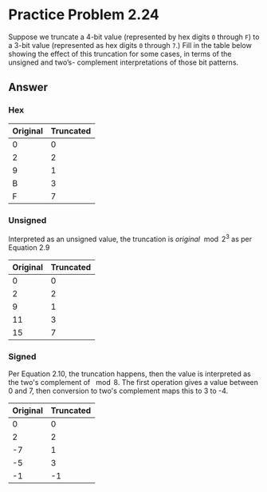 # Practice Problem 2.24

Suppose we truncate a 4-bit value (represented by hex digits `0` through `F`) to a 3-bit value (represented as hex digits `0` through `7`.) Fill in the table below showing the effect of this truncation for some cases, in terms of the unsigned and two’s- complement interpretations of those bit patterns.

## Answer

### Hex

| Original | Truncated |
| :--      | :--       |
| 0        | 0         |
| 2        | 2         |
| 9        | 1         |
| B        | 3         |
| F        | 7         |

### Unsigned

Interpreted as an unsigned value, the truncation is $original \mod 2^3$ as per Equation 2.9

| Original | Truncated |
| :--      | :--       |
| 0        | 0         |
| 2        | 2         |
| 9        | 1         |
| 11       | 3         |
| 15       | 7         |

### Signed

Per Equation 2.10, the truncation happens, then the value is interpreted as the two's complement of $\mod 8$. The first operation gives a value between 0 and 7, then conversion to two's complement maps this to 3 to -4.

| Original | Truncated |
| :--      | :--       |
|  0       |  0        |
|  2       |  2        |
| -7       |  1        |
| -5       |  3        |
| -1       | -1        |
